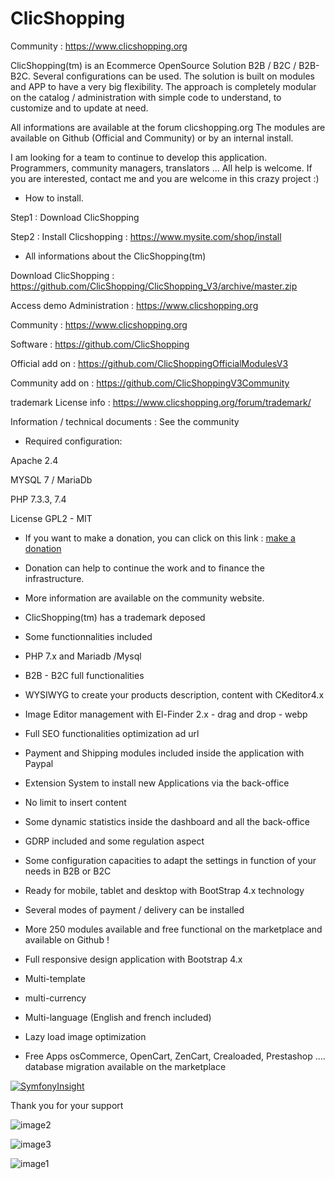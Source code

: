 # ClicShopping

 Community : https://www.clicshopping.org

 ClicShopping(tm) is an Ecommerce OpenSource Solution B2B / B2C / B2B-B2C. Several configurations can be used.
 The solution is built on modules and APP to have a very big flexibility.
 The approach is completely modular on the catalog / administration with simple code to understand, to customize and to update at need.

 All informations are available at the forum clicshopping.org
 The modules are available on Github (Official and Community) or by an internal install.


 I am looking for a team to continue to develop this application. Programmers, community managers, translators ... All help is welcome.
 If you are interested, contact me and you are welcome in this crazy project :)

 - How to install.

 Step1 : Download ClicShopping

 Step2 : Install Clicshopping : https://www.mysite.com/shop/install


 - All informations about the ClicShopping(tm)

 Download ClicShopping : https://github.com/ClicShopping/ClicShopping_V3/archive/master.zip
 
 Access demo Administration : https://www.clicshopping.org
  
 Community : https://www.clicshopping.org

 Software : https://github.com/ClicShopping

 Official add on : https://github.com/ClicShoppingOfficialModulesV3

 Community add on : https://github.com/ClicShoppingV3Community

 trademark License info : https://www.clicshopping.org/forum/trademark/

 Information / technical documents : See the community

 - Required configuration:

 Apache 2.4

 MYSQL 7 / MariaDb

 PHP 7.3.3, 7.4 

 License GPL2 - MIT

 - If you want to make a donation, you can click on this link : <a href="https://www.clicshopping.org/forum/clients/donations/">make a donation</a>

 - Donation can help to continue the work and to finance the infrastructure.

 - More information are available on the community website.

 - ClicShopping(tm) has a trademark deposed



- Some functionnalities included

- PHP 7.x and Mariadb /Mysql

- B2B - B2C  full functionalities
- WYSIWYG to create your products description, content with CKeditor4.x

- Image Editor management with El-Finder 2.x - drag and drop - webp
- Full SEO functionalities optimization ad url
- Payment and Shipping modules included inside the application with Paypal
- Extension System to install new Applications via the back-office
- No limit to insert content
- Some dynamic statistics inside the dashboard and all the back-office
- GDRP included and some regulation aspect
- Some configuration capacities to adapt the settings in function of your needs in B2B or B2C
- Ready for mobile, tablet and desktop with BootStrap 4.x technology
- Several modes of payment / delivery can be installed
- More 250 modules available and free functional on the marketplace and available on Github !
- Full responsive design  application with Bootstrap 4.x
- Multi-template
- multi-currency
- Multi-language (English and french included)
- Lazy load image optimization
- Free Apps osCommerce, OpenCart, ZenCart, Crealoaded, Prestashop .... database migration available on the marketplace


 [![SymfonyInsight](https://insight.symfony.com/projects/04cd44dc-8f83-4b7c-a742-65b8387be9bd/small.svg)](https://insight.symfony.com/projects/04cd44dc-8f83-4b7c-a742-65b8387be9bd)

  
 Thank you for your support

 ![image2](https://www.clicshopping.org/images/frontoffice.png)

 ![image3](https://www.clicshopping.org/images/order.png)
 
 ![image1](https://www.clicshopping.org/images/dashboard.png)
